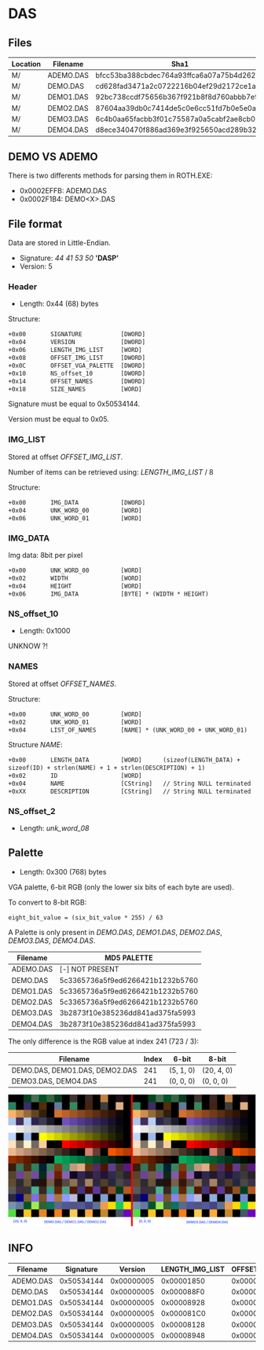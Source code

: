 # DAS

## Files

| Location | Filename     | Sha1                                     |
| -------- | ------------ | ---------------------------------------- |
| M/       | ADEMO.DAS    | bfcc53ba388cbdec764a93ffca6a07a75b4d2621 |
| M/       | DEMO.DAS     | cd628fad3471a2c0722216b04ef29d2172ce1a5b |
| M/       | DEMO1.DAS    | 92bc738ccdf75656b367f921b8f8d760abbb7e9d |
| M/       | DEMO2.DAS    | 87604aa39db0c7414de5c0e6cc51fd7b0e5e0aa1 |
| M/       | DEMO3.DAS    | 6c4b0aa65facbb3f01c75587a0a5cabf2ae8cb06 |
| M/       | DEMO4.DAS    | d8ece340470f886ad369e3f925650acd289b322f |


## DEMO VS ADEMO

There is two differents methods for parsing them in ROTH.EXE:

* 0x0002EFFB: ADEMO.DAS
* 0x0002F1B4: DEMO\<X\>.DAS

## File format

Data are stored in Little-Endian.

* Signature: *44 41 53 50* **'DASP'**
* Version: 5

### Header

* Length: 0x44 (68) bytes

Structure:

    +0x00       SIGNATURE           [DWORD]
    +0x04       VERSION             [DWORD]
    +0x06       LENGTH_IMG_LIST     [WORD]
    +0x08       OFFSET_IMG_LIST     [DWORD]
    +0x0C       OFFSET_VGA_PALETTE  [DWORD]
    +0x10       NS_offset_10        [DWORD]
    +0x14       OFFSET_NAMES        [DWORD]
    +0x18       SIZE_NAMES          [WORD]
    
Signature must be equal to 0x50534144.

Version must be equal to 0x05.
    
### IMG_LIST

Stored at offset *OFFSET_IMG_LIST*.

Number of items can be retrieved using: *LENGTH_IMG_LIST* / 8

Structure:

    +0x00       IMG_DATA            [DWORD]
    +0x04       UNK_WORD_00         [WORD]
    +0x06       UNK_WORD_01         [WORD]
    
### IMG_DATA

Img data: 8bit per pixel

    +0x00       UNK_WORD_00         [WORD]
    +0x02       WIDTH               [WORD]
    +0x04       HEIGHT              [WORD]
    +0x06       IMG_DATA            [BYTE] * (WIDTH * HEIGHT)
    
### NS_offset_10

* Length: 0x1000

UNKNOW ?!

### NAMES

Stored at offset *OFFSET_NAMES*.

Structure:

    +0x00       UNK_WORD_00         [WORD]
    +0x02       UNK_WORD_01         [WORD]
    +0x04       LIST_OF_NAMES       [NAME] * (UNK_WORD_00 + UNK_WORD_01)

Structure *NAME*:

    +0x00       LENGTH_DATA         [WORD]      (sizeof(LENGTH_DATA) + sizeof(ID) + strlen(NAME) + 1 + strlen(DESCRIPTION) + 1)
    +0x02       ID                  [WORD]
    +0x04       NAME                [CString]   // String NULL terminated
    +0xXX       DESCRIPTION         [CString]   // String NULL terminated

### NS_offset_2

* Length: *unk_word_08*
    
## Palette

* Length: 0x300 (768) bytes

VGA palette, 6-bit RGB (only the lower six bits of each byte are used).

To convert to 8-bit RGB:

    eight_bit_value = (six_bit_value * 255) / 63

A Palette is only present in *DEMO.DAS*, *DEMO1.DAS*, *DEMO2.DAS*, *DEMO3.DAS*, *DEMO4.DAS*.

| Filename     | MD5 PALETTE                      |
| ------------ | -------------------------------- |
| ADEMO.DAS    | [-] NOT PRESENT                  |
| DEMO.DAS     | 5c3365736a5f9ed6266421b1232b5760 |
| DEMO1.DAS    | 5c3365736a5f9ed6266421b1232b5760 |
| DEMO2.DAS    | 5c3365736a5f9ed6266421b1232b5760 |
| DEMO3.DAS    | 3b2873f10e385236dd841ad375fa5993 |
| DEMO4.DAS    | 3b2873f10e385236dd841ad375fa5993 |

The only difference is the RGB value at index 241 (723 / 3):

| Filename                       | Index  | 6-bit     | 8-bit      |
| ------------------------------ | ------ |---------- | ---------- |
| DEMO.DAS, DEMO1.DAS, DEMO2.DAS | 241    | (5, 1, 0) | (20, 4, 0) |
| DEMO3.DAS, DEMO4.DAS           | 241    | (0, 0, 0) | (0, 0, 0)  |

![das_palette.png][1]

## INFO

| Filename   | Signature  | Version    | LENGTH_IMG_LIST | OFFSET_IMG_LIST | OFFSET_VGA_PALETTE | NS_offset_10 | OFFSET_NAMES | SIZE_NAMES  | unk_word_08 | NS_offset_2 | unk_word_11 | unk_word_12 | NS_offset_3 | NS_offset_28 | NS_offset_2C | unk_word_19 | unk_word_20 | unk_word_21 | unk_word_22 | NS_Offset_38 | unk_word_25 | unk_word_26 | NS_Offset_40 |
| ---------- | ---------- | ---------- | --------------- | --------------- | ------------------ | ------------ | ------------ | ----------- | ----------- | ----------- | ----------- | ----------- | ----------- | ------------ | ------------ | ----------- | ----------- | ----------- | ----------  | ------------ | ----------- | ----------- | ------------ |
| ADEMO.DAS  | 0x50534144 | 0x00000005 |      0x00001850 |      0x00000044 |     0x00000000     | 0x00000000   | 0x0128ED3A   | 0x00002A96  | 0x000000DC  | 0x0128DC5A  | 0x00000000  | 0x00000000  | 0x0128DD36  | 0x0128E1CA   | 0x00000B60   | 0x00000000  | 0x00000000  | 0x00000125  | 0x000001E5  | 0x0128ED2A   | 0x0000000A  | 0x00000006  | 0x0128ED34   |
| DEMO.DAS   | 0x50534144 | 0x00000005 |      0x000088F0 |      0x00000044 |     0x00008934     | 0x0001CE36   | 0x00F1143E   | 0x00005578  | 0x00000050  | 0x00F10FEE  | 0x00000000  | 0x00000000  | 0x00F1103E  | 0x00000000   | 0x00000000   | 0x00000F00  | 0x00000100  | 0x00000100  | 0x0000001E  | 0x00000000   | 0x00000000  | 0x00000000  | 0x00000000   |
| DEMO1.DAS  | 0x50534144 | 0x00000005 |      0x00008928 |      0x00000044 |     0x0000896C     | 0x0001CE6E   | 0x0109DD5E   | 0x00006316  | 0x0000008C  | 0x0109D8D2  | 0x00000000  | 0x00000001  | 0x0109D95E  | 0x00000000   | 0x00000000   | 0x00000F00  | 0x00000100  | 0x00000100  | 0x00000025  | 0x00000000   | 0x00000000  | 0x00000000  | 0x00000000   |
| DEMO2.DAS  | 0x50534144 | 0x00000005 |      0x000081C0 |      0x00000044 |     0x00008204     | 0x0001C706   | 0x0040EA26   | 0x000012D6  | 0x00000000  | 0x00000000  | 0x00000000  | 0x00000001  | 0x0040E626  | 0x00000000   | 0x00000000   | 0x00000F00  | 0x00000100  | 0x00000038  | 0x00000000  | 0x00000000   | 0x00000000  | 0x00000000  | 0x00000000   |
| DEMO3.DAS  | 0x50534144 | 0x00000005 |      0x00008128 |      0x00000044 |     0x0000816C     | 0x0001C66E   | 0x006F0F68   | 0x00001EF2  | 0x00000000  | 0x00000000  | 0x00000000  | 0x00000001  | 0x006F0B68  | 0x00000000   | 0x00000000   | 0x00000F00  | 0x00000100  | 0x00000025  | 0x00000000  | 0x00000000   | 0x00000000  | 0x00000000  | 0x00000000   |
| DEMO4.DAS  | 0x50534144 | 0x00000005 |      0x00008948 |      0x00000044 |     0x0000898C     | 0x0001CE8E   | 0x00C68AB8   | 0x00005732  | 0x00000050  | 0x00C68668  | 0x00000000  | 0x00000000  | 0x00C686B8  | 0x00000000   | 0x00000000   | 0x00000F00  | 0x00000100  | 0x00000100  | 0x00000029  | 0x00000000   | 0x00000000  | 0x00000000  | 0x00000000   |

[1]:das_palette.png